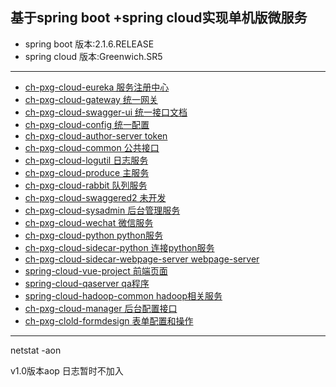 
基于spring boot +spring cloud实现单机版微服务
----------------------
* spring boot  版本:2.1.6.RELEASE
* spring cloud 版本:Greenwich.SR5

****

* [ch-pxg-cloud-eureka 服务注册中心](http://localhost:5060/eureka)
* [ch-pxg-cloud-gateway 统一网关](http://localhost:5070/gateway)
* [ch-pxg-cloud-swagger-ui 统一接口文档](http://localhost:5070/swagger-ui.html)
* [ch-pxg-cloud-config 统一配置](http://localhost:5080/config/)
* [ch-pxg-cloud-author-server token](http://localhost:5090/author/)
* [ch-pxg-cloud-common 公共接口](http://localhost:6000/common/)
* [ch-pxg-cloud-logutil 日志服务](http://localhost:7000/logutil/)
* [ch-pxg-cloud-produce 主服务](http://localhost:7001/product/)
* [ch-pxg-cloud-rabbit 队列服务](http://localhost:7002/rabbit/)
* [ch-pxg-cloud-swaggered2 未开发](http://localhost:7003/swaggerui/)
* [ch-pxg-cloud-sysadmin 后台管理服务](http://localhost:7004/sysadmin/)
* [ch-pxg-cloud-wechat 微信服务](http://localhost:7005/wechat/)
* [ch-pxg-cloud-python  python服务](http://localhost:7006/python/)
* [ch-pxg-cloud-sidecar-python  连接python服务](http://localhost:7007/python/)
* [ch-pxg-cloud-sidecar-webpage-server  webpage-server](http://localhost:7008/python/)
* [spring-cloud-vue-project 前端页面](http://localhost:7010/#/)
* [spring-cloud-qaserver qa程序](http://localhost:7012/#/)
* [spring-cloud-hadoop-common hadoop相关服务](http://localhost:7015/#/)
* [ch-pxg-cloud-manager 后台配置接口](http://localhost:7016)
* [ch-pxg-clold-formdesign 表单配置和操作](http://localhost:7021)
****


netstat -aon

v1.0版本aop 日志暂时不加入





